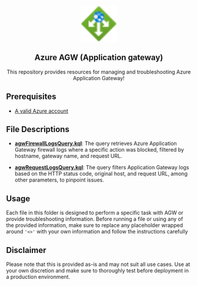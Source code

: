 <p align="center">
 <img width="100px" src="images/application-gateways.svg" align="center" alt="Azure Application Gateway" />
 <h2 align="center">Azure AGW (Application gateway)</h2>
 <p align="center">This repository provides resources for managing and troubleshooting Azure Application Gateway!</p>
</p>

## Prerequisites
- [A valid Azure account][azure-account]

## File Descriptions

- **[agwFirewallLogsQuery.kql]**: The query retrieves Azure Application Gateway firewall logs where a specific action was blocked, filtered by hostname, gateway name, and request URL.

- **[agwRequestLogsQuery.kql]**:  The query filters Application Gateway logs based on the HTTP status code, original host, and request URL, among other parameters, to pinpoint issues.

## Usage
Each file in this folder is designed to perform a specific task with AGW or provide troubleshooting information. Before running a file or using any of the provided information, make sure to replace any placeholder wrapped around ```'<>'``` with your own information and follow the instructions carefully

## Disclaimer
Please note that this is provided as-is and may not suit all use cases. Use at your own discretion and make sure to thoroughly test before deployment in a production environment.

[azure-account]: https://azure.microsoft.com/en-us/free
[agwFirewallLogsQuery.kql]:agwFirewallLogsQuery.kql
[agwRequestLogsQuery.kql]:agwRequestLogsQuery.kql
